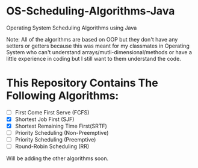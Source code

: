 # OS-Scheduling-Algorithms-Java
Operating System Scheduling Algorithms using Java

Note: All of the algorithms are based on OOP but they don't have any setters or getters because this was meant for my classmates in Operating System who can't understand arrays/mutli-dimensional/methods or have a little experience in coding but I still want to them understand the code.


# This Repository Contains The Following Algorithms:

- [ ] First Come First Serve (FCFS)
- [x] Shortest Job First (SJF)
- [x] Shortest Remaining Time First(SRTF)
- [ ] Priority Scheduling (Non-Preemptive)
- [ ] Priority Scheduling (Preemptive)
- [ ] Round-Robin Scheduling (RR)

Will be adding the other algorithms soon.
